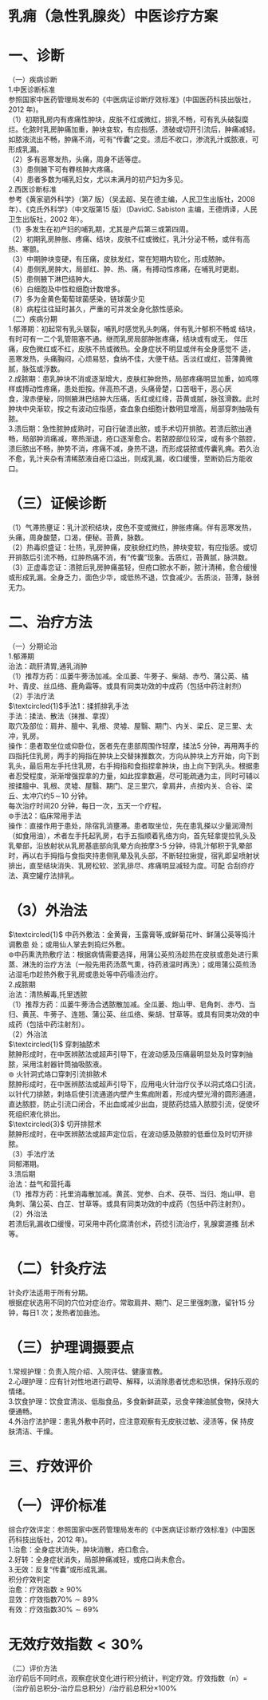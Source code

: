 # 乳痈（急性乳腺炎）中医诊疗方案  
# 一、诊断  
（一）疾病诊断  
1.中医诊断标准  
参照国家中医药管理局发布的《中医病证诊断疗效标准》(中国医药科技出版社，2012 年)。  
（1）初期乳房内有疼痛性肿块，皮肤不红或微红，排乳不畅，可有乳头破裂糜烂。化脓时乳房肿痛加重，肿块变软，有应指感，溃破或切开引流后，肿痛减轻。如脓液流出不畅，肿痛不消，可有“传囊”之变。溃后不收口，渗流乳汁或脓液，可形成乳漏。  
（2）多有恶寒发热，头痛，周身不适等症。  
（3）患侧腋下可有臖核肿大疼痛。  
（4）患者多数为哺乳妇女，尤以未满月的初产妇为多见。  
2.西医诊断标准  
参考《黄家驷外科学》（第7 版）（吴孟超、吴在德主编，人民卫生出版社，2008 年）、《克氏外科学》（中文版第15 版）（DavidC. Sabiston 主编，王德炳译，人民卫生出版社，2002 年）。  
（1）多发生在初产妇的哺乳期，尤其是产后第三或第四周。  
（2）初期乳房肿胀、疼痛、结块，皮肤不红或微红，乳汁分泌不畅，或伴有高热、寒颤。  
（3）中期肿块变硬，有压痛，皮肤发红，常在短期内软化，形成脓肿。  
（4）患侧乳房肿大，局部红、肿、热、痛，有搏动性疼痛，在哺乳时更剧。  
（5）患侧腋下淋巴结肿大。  
（6）白细胞及中性粒细胞计数增多。  
（7）多为金黄色葡萄球菌感染，链球菌少见  
（8）病程往往延时甚久，严重的可并发全身化脓性感染。  
（二）疾病分期  
1.郁滞期：初起常有乳头皲裂，哺乳时感觉乳头刺痛，伴有乳汁郁积不畅或 结块，有时可有一二个乳管阻塞不通。继而乳房局部肿胀疼痛，结块或有或无， 伴压痛，皮色微红或不红，皮肤不热或微热。全身症状不明显或伴有全身感觉不 适，恶寒发热，头痛胸闷，心烦易怒，食纳不佳，大便干结。舌淡红或红，苔薄黄微腻，脉弦或浮数。  
2.成脓期：患乳肿块不消或逐渐增大，皮肤红肿焮热，局部疼痛明显加重，如鸡啄样或搏动性疼痛，患处拒按。伴高热不退，头痛骨楚，口苦咽干，恶心厌  
食，溲赤便秘，同侧腋淋巴结肿大压痛，舌红或红绛，苔黄或腻，脉弦滑数。此时肿块中央渐软，按之有波动应指感，查血象白细胞计数明显增高，局部穿刺抽吸有脓。  
3.溃后期：急性脓肿成熟时，可自行破溃出脓，或手术切开排脓。若溃后脓出通畅，局部肿消痛减，寒热渐退，疮口逐渐愈合。若脓腔部位较深，或有多个脓腔，溃后脓出不畅，肿势不消，疼痛不减，身热不退，而形成袋脓或传囊乳痈。若久治不愈，乳汁夹杂有清稀脓液自疮口溢出，则成乳漏，收口缓慢，至断奶后方能收口。  
# （三）证候诊断  
（1）气滞热壅证：乳汁淤积结块，皮色不变或微红，肿胀疼痛。伴有恶寒发热，头痛，周身酸楚，口渴，便秘。苔黄，脉数。  
（2）热毒炽盛证：壮热，乳房肿痛，皮肤焮红灼热，肿块变软，有应指感。或切开排脓后引流不畅，红肿热痛不消，有“传囊”现象。舌质红，苔黄腻，脉洪数。  
（3）正虚毒恋证：溃脓后乳房肿痛虽轻，但疮口脓水不断，脓汁清稀，愈合缓慢或形成乳漏。全身乏力，面色少华，或低热不退，饮食减少。舌质淡，苔薄，脉弱无力。  
# 二、治疗方法  
（一）分期论治  
1.郁滞期  
治法：疏肝清胃,通乳消肿  
（1）推荐方药：瓜蒌牛蒡汤加减。全瓜蒌、牛蒡子、柴胡、赤芍、蒲公英、橘叶、青皮、丝瓜络、鹿角霜等。或具有同类功效的中成药（包括中药注射剂）  
（2）手法疗法  
$\textcircled{1}$手法1：揉抓排乳手法  
手法：揉法、散法（抹推、拿捏）  
取穴及部位：肩井、膻中、乳根、灵墟、屋翳、期门、内关、梁丘、足三里、太冲，乳房。  
操作：患者取坐位或仰卧位，医者先在患部周围作轻摩，揉法5 分钟，再用两手的四指托住乳房，两手的拇指在肿块上交替抹推数次，方向从肿块上方开始，向下到乳头，最后用左手托住乳房，右手拇指和食指捏拿肿块，由上向下到乳头。根据患者忍受程度，渐渐增强捏拿的力量，如此捏拿数遍，尽可能疏通为主，同时可辅以按揉膻中、乳根、灵墟、屋翳、期门、足三里穴，拿肩井，点按内关、合谷、梁丘、太冲穴约$5\!\sim\!10$ 分钟。  
每次治疗时间20 分钟，每日一次，五天一个疗程。  
$\circledcirc$手法2：临床常用手法  
操作：直接作用于患处，除宿乳消壅滞。患者取坐位，先在患乳搽以少量润滑剂（如食用油），术者左手托起乳房，右手五指顺着乳络方向，首先轻拿提拉乳头及乳晕部，沿放射状从乳房基底部向乳晕方向按摩3-5 分钟，待乳汁郁积于乳晕部时，再以右手拇指与食指夹持患侧乳晕及乳头部，不断轻拉揪提，宿乳即呈喷射状排出，直至结块消失、乳房松软、淤乳排尽、疼痛明显减轻为度。可配 合刮痧疗法、真空罐疗法排乳。  
# （3）外治法  
$\textcircled{1}$ 中药外敷法：金黄膏，玉露膏等,或鲜菊花叶、鲜蒲公英等捣汁调敷患 处；或用仙人掌去刺捣烂外敷。  
$\circledcirc$中药熏洗热敷疗法：根据病情需要选择，用蒲公英煎汤趁热在皮肤或患处进行熏蒸、淋洗的治疗方法（一般先用药汤蒸气熏，待药液温时再洗）；或用蒲公英煎汤沾湿毛巾趁热外敷于乳房或患处等中药塌渍治疗。  
2.成脓期  
治法：清热解毒,托里透脓  
（1）推荐方药：瓜蒌牛蒡汤合透脓散加减。全瓜蒌、炮山甲、皂角刺、赤芍、当归、黄芪、牛蒡子、连翘、蒲公英、丝瓜络、柴胡、甘草等。或具有同类功效的中成药（包括中药注射剂）。  
（2）外治法  
$\textcircled{1}$ 穿刺抽脓术  
脓肿形成时，在中医辨脓法或超声引导下，在波动感及压痛最明显处及时穿刺抽脓，采用注射器针筒抽吸脓液。  
$\circledcirc$ 火针洞式烙口穿刺引流排脓术  
脓肿形成时，在中医辨脓法或超声引导下，应用电火针治疗仪予以洞式烙口引流，以针代刀排脓，刺烙后使引流通道内壁产生焦痂附着，形成内壁光滑的圆形通道，直达脓腔，防止引流口闭合，不出血或减少出血，提脓药捻插入脓腔引流，促使坏死组织液化排出。  
$\textcircled{3}$ 切开排脓术  
脓肿形成时，在中医辨脓法或超声定位后，在波动感及脓腔的低垂位及时切开排脓。  
（3）手法疗法  
同郁滞期。  
3.溃后期  
治法：益气和营托毒  
（1）推荐方药：托里消毒散加减。黄芪、党参、白术、茯苓、当归、炮山甲、皂角刺、蒲公英、白芷、甘草等。或具有同类功效的中成药（包括中药注射剂）。  
（2）外治法  
若溃后乳漏收口缓慢，可采用中药化腐清创术，药捻引流治疗，乳腺窦道搔 刮术等。  
# （二）针灸疗法  
针灸疗法适用于所有分期。  
根据症状选用不同的穴位对症治疗。常取肩井、期门、足三里强刺激，留针15 分钟，每日1 次；发热者加曲池。  
# （三）护理调摄要点  
1.常规护理：负责入院介绍、入院评估、健康宣教。  
2.心理护理：应有针对性地进行疏导、解释，以消除患者忧虑和恐惧，保持乐观的情绪。  
3.饮食护理：饮食宜清淡、低脂食品，多食新鲜蔬菜，忌食辛辣油腻食物，保持大便通畅。  
4.外治疗法护理：患乳外敷中药时，应注意观察有无皮肤过敏、浸渍等，保 持皮肤清洁、干燥。  
# 三、疗效评价  
# （一）评价标准  
综合疗效评定：参照国家中医药管理局发布的《中医病证诊断疗效标准》(中国医药科技出版社，2012 年)。  
1.治愈：全身症状消失，肿块消散，疮口愈合。  
2.好转：全身症状消失，局部肿痛减轻，或疮口尚未愈合。  
3.无效：反复“传囊”或形成乳漏。  
积分疗效判定  
治愈：疗效指数${\geqslant}90\%$  
显效：疗效指数$70\%{\sim}89\%$  
有效：疗效指数$30\%{\sim}69\%$  
# 无效疗效指数${<}30\%$  
（二）评价方法  
治疗前后不同时点，观察症状变化进行积分统计，判定疗效。疗效指数（n）$=$（治疗前总积分-治疗后总积分）/治疗前总积分$\times100\%$  
